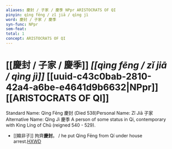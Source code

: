 ```yaml
---
aliases: 慶封 / 子家 / 慶季 NPpr ARISTOCRATS OF QI
pinyin: qìng fēng / zǐ jiā / qìng jì
word: 慶封 / 子家 / 慶季
syn-func: NPpr
sem-feat: 
total: 1
concept: ARISTOCRATS OF QI 
---
```

# [[慶封 / 子家 / 慶季]] *[[qìng fēng / zǐ jiā / qìng jì]]*  [[uuid-c43c0bab-2810-42a4-a6be-e4641d9b6632|NPpr]] [[ARISTOCRATS OF QI]]
Standard Name: Qìng Fēng 慶封 (Died 538)Personal Name: Zǐ Jiā 子家 Alternative Name: Qìng Jì 慶季 A person of some status in Qi, contemporary with King Líng of Chǔ (reigned 540 - 529).
 - [[韓非子]] 拘齊**慶封**。 / he put Qìng Fēng from Qí under house arrest.[HXWD](https://hxwd.org/textview.html?location=KR3c0005_tls_010-20a.7)